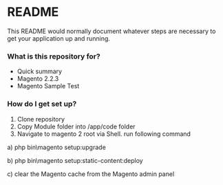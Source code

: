 # README #

This README would normally document whatever steps are necessary to get your application up and running.

### What is this repository for? ###

* Quick summary
* Magento 2.2.3
* Magento Sample Test

### How do I get set up? ###

1) Clone repository
2) Copy Module folder into /app/code folder
3) Navigate to magento 2 root via Shell. run following command 

a) php bin\magento setup:upgrade

b) php bin\magento setup:static-content:deploy

c) clear the Magento cache from the Magento admin panel

